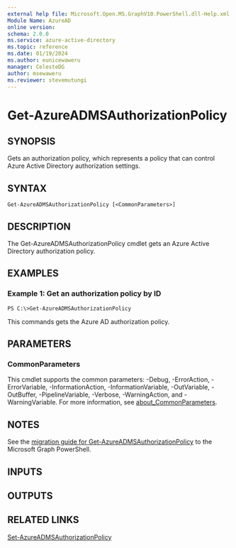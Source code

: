 ```yaml
---
external help file: Microsoft.Open.MS.GraphV10.PowerShell.dll-Help.xml
Module Name: AzureAD
online version:
schema: 2.0.0
ms.service: azure-active-directory
ms.topic: reference
ms.date: 01/19/2024
ms.author: eunicewaweru
manager: CelesteDG
author: msewaweru
ms.reviewer: stevemutungi
---
```


# Get-AzureADMSAuthorizationPolicy

## SYNOPSIS
Gets an authorization policy, which represents a policy that can control Azure Active Directory authorization settings.

## SYNTAX

```
Get-AzureADMSAuthorizationPolicy [<CommonParameters>]
```

## DESCRIPTION
The Get-AzureADMSAuthorizationPolicy cmdlet gets an Azure Active Directory authorization policy.

## EXAMPLES

### Example 1: Get an authorization policy by ID
```
PS C:\>Get-AzureADMSAuthorizationPolicy
```

This commands gets the Azure AD authorization policy.

## PARAMETERS

### CommonParameters
This cmdlet supports the common parameters: -Debug, -ErrorAction, -ErrorVariable, -InformationAction, -InformationVariable, -OutVariable, -OutBuffer, -PipelineVariable, -Verbose, -WarningAction, and -WarningVariable. For more information, see [about_CommonParameters](http://go.microsoft.com/fwlink/?LinkID=113216).

## NOTES

See the [migration guide for Get-AzureADMSAuthorizationPolicy](./migrate/Get-AzureADMSAuthorizationPolicy.md) to the Microsoft Graph PowerShell.

## INPUTS

## OUTPUTS

## RELATED LINKS

[Set-AzureADMSAuthorizationPolicy](Set-AzureADMSAuthorizationPolicy.md)

